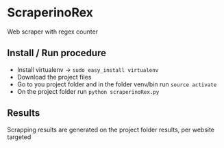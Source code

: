 # ScraperinoRex

Web scraper with regex counter

## Install / Run procedure

- Install virtualenv -> `sudo easy_install virtualenv`
- Download the project files
- Go to you project folder and in the folder venv/bin run `source activate`
- On the project folder run `python scraperinoRex.py` 

## Results

Scrapping results are generated on the project folder results, per website targeted